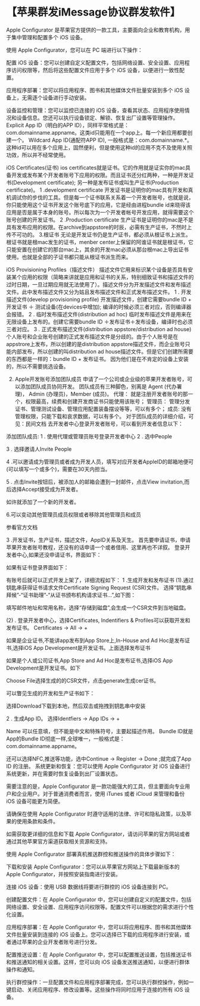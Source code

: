 # 【苹果群发iMessage协议群发软件】

Apple Configurator 是苹果官方提供的一款工具，主要面向企业和教育机构，用于集中管理和配置多个 iOS 设备。

使用 Apple Configurator，您可以在 PC 端进行以下操作：

配置 iOS 设备：您可以创建自定义配置文件，包括网络设置、安全设置、应用程序访问权限等，然后将这些配置文件应用于多个 iOS 设备，以便进行一致性配置。

应用程序部署：您可以将应用程序、图书和其他媒体文件批量安装到多个 iOS 设备上，无需逐个设备进行手动安装。

设备监控和管理：您可以监控已连接的 iOS 设备，查看其状态、应用程序使用情况和设备信息。您还可以执行设备锁定、解锁、恢复出厂设置等管理操作。
Explicit App ID（明白的APP ID），同样平常格式是：com.domainname.appname。这类id只能用在一个app上。每一个新应用都要创建一个。
Wildcard App ID(通配符APP ID), 一般格式是：com.domainname.*。这种id可以用在多个应用上，固然便利，但是使用这种id的应用不克不及使用关照功效，所以并不经常使用。

iOS Certificates(证书)
ios certificates就是证书。它的作用就是证实你的mac具备开发或发布某个开发者账号下应用的权限。而且证书还分红两种，一种是开发证书(Development certificate); 另一种是发布证书或叫生产证书(Production certificate)。
1 .development certificate
开发证书是证明你的mac具有开发和真机调试你的步伐的工具。但是每一个证书联系关系着一个开发者账号，也就是说，你只能使用这个证书开发这个账号底下的应用，它是经由进程bundle id来晓得该应用是否是属于本身的账号。所以每次为一个开发者帐号开发应用，就得需要这个账号创建的开发证书。
2 .Production certificate
生产证书是证明你的mac是不是具有发布应用的权限。在archive到appstore的时辰，必需有生产证书，不然时上传不可功的。
3.根证书
无论是开发证书仍是生产证书，都必须从根证书上派生。根证书就是根mac发生的证书，menber center上保留的阿谁证书就是根证书，它只能安置在创建它的那台mac上，其余的开发mac必须从那台根mac上导出证书使用。也就是全部的子证书都只能从根证书派生而来。

iOS Provisioning Profiles（描述文件）
描述文件它用来标识某个设备是否具有安装某个应用的权限（简略来讲就是应用和证书的关系，特别细致证书和描述文件的过时日期，一旦过期应用就无法使用了）。描述文件分为开发描述文件和发布描述文件。此中发布描述文件又分为姑且发布描述文件和正式发布描述文件。
1 . 开发描述文件(develop provisioning profile)
开发描述文件，创建它需要bundle ID + 开发证书 ＋ 测试设备(在devices中增加); 编译的时候必须三者对应，否则编译器会报错。
2 . 临时发布描述文件(distribution ad hoc)
临时发布描述文件是用来在无限设备上发布的。创建它需要bundle ID ＋发布证书＋发布设备，编译时也必须三者对应。
3 . 正式发布描述文件(distribution appstore/distribution ad house)
个人账号和企业账号创建的正式发布描述文件是分歧的。由于个人账号是在appstrore上发布，所以创建的是distribution appstore描述文件，而企业账号只能内部发布，所以创建的叫distribution ad house描述文件。但是它们创建所需要的东西都是一样的：bundle ID + 发布证书。 因为他们是在不肯定的设备上安装的，所以不需要挑选设备。

2. Apple开发账号添加团队成员
申请了一个公司或企业级的苹果开发者账号，可以添加团队成员协同开发。
团队成员有三种脚色，别离是 Agent (代办署理)， Admin (办理员)，Member (成员)。
代理： 就是注册开发者账号的那一个，权限最高，续费和创建开发商证书只能使用该账号；
管理员： 管理分发证书、管理测试设备、管理应用配置装备摆设等等，可以有多个；
成员: 没有管理权限，只能下载和哀求数据，可以有多个。
对于团队成员的详细介绍，可见：民间文档
去开发者中心登录开发者账号，可以看到开发者信息以下：



添加团队成员:
1 . 使用代理或管理员账号登录开发者中心
2 . 选中People

3 . 选择邀请人Invite People

4 .可以邀请成为管理员或者成为开发人员，填写对应开发者AppleID的邮箱地便可(可以填写一个或多个)，需要在30天内担当。

5 . 点击Invite按钮后，被添加人的邮箱会遭到一封邮件，点击View invitation,而后选择Accept接受成为开发者。


如许就添加了一个新的开发者。

6.可以变动其他管理员成员权限或者移除其他管理员和成员

参看官方文档

3 .开发证书，生产证书，描述文件，AppID关系及天生。
首先要申请证书，申请苹果开发者账号教程，还没有的话申请一个或者借用、这里再也不详叙。
登录开发者中心,如果还没申请证书，界面如下：

如果有证书登录界面如下：

有账号后就可以正式开发上架了，详细流程如下：
1 .生成开发和发布证书
(1).通过钥匙串获得证书请求文件Certificate Signing Request (CSR)文件。
选择“钥匙串拜候”-“证书助理”-“从证书颁布机构请求证书…”,如下图：

填写邮件地址和常用名称，选择“存储到磁盘”,会生成一个CSR文件到当地磁盘。


(2) . 登录开发者中心，选择Certificates, Indentifiers & Profiles可以获取开发和发布证书。
Certificates -> All -> +

如果是企业证书,不能讲app发布到App Store上,In-House and Ad Hoc是发布证书,选择iOS App Development是开发证书。上面选择发布证书

如果是个人或公司证书,App Store and Ad Hoc是发布证书,选择iOS App Development是开发证书。如下

Choose File选择生成的的CSR文件，点击generate生成cer证书。

可以瞥见生成的开发和生产证书如下：


选择Download下载到本地，然后双击或拖拽到钥匙串中安装


2 . 生成App ID。
选择Identfiers -> App IDs -> +

Name 可以任意填，但不能是中文和特殊符号，主要起描述作用。
Bundle ID就是App的Bundle ID彻底一样,全球唯一，一般格式是：com.domainname.appname。

还可以选择NFC,推送等功能，选中Continue -> Register -> Done ;就完成了App ID 的注册。
系统更新和恢复：您可以使用 Apple Configurator 对 iOS 设备进行系统更新，并在需要时恢复设备到出厂设置状态。

需要注意的是，Apple Configurator 是一款功能强大的工具，但主要面向专业用户和企业用户。对于普通消费者而言，使用 iTunes 或者 iCloud 来管理和备份 iOS 设备可能更为简便。

请确保在使用 Apple Configurator 时遵守适用的法律、许可和隐私政策，以及苹果的使用条款和条件。

如需获取更详细的信息和下载 Apple Configurator，请访问苹果的官方网站或者通过其他苹果官方渠道获取相关资源和支持。

使用 Apple Configurator 部署真机推送群控和推送操作的具体步骤如下：

下载和安装 Apple Configurator：您可以从苹果官方网站上下载最新版本的 Apple Configurator，并按照安装指南进行安装。

连接 iOS 设备：使用 USB 数据线将要进行群控的 iOS 设备连接到 PC。

创建配置文件：在 Apple Configurator 中，您可以创建自定义的配置文件，包括网络设置、安全设置、应用程序访问权限等。配置文件可以根据您的需求进行个性化设置。

应用程序部署：在 Apple Configurator 中，您可以将应用程序、图书和其他媒体文件批量安装到连接的 iOS 设备上。您可以选择已下载的应用程序进行安装，或者通过苹果的企业开发者账号进行分发。

配置推送设置：在 Apple Configurator 中，您可以配置推送设置，包括推送证书和推送通知的相关设置。这样，您可以向 iOS 设备发送推送通知，以便进行群体操作和通知。

执行群控操作：一旦配置文件和应用程序部署完成，您可以执行群控操作，例如一键启动、关闭应用程序、修改设置等。这些操作将同时应用于连接的所有 iOS 设备。


